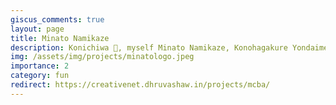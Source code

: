 ```yaml
---
giscus_comments: true
layout: page
title: Minato Namikaze
description: Konichiwa 👋, myself Minato Namikaze, Konohagakure Yondaime Hokage. I do every work of a Hokage in a swift and clean way ⚡
img: /assets/img/projects/minatologo.jpeg
importance: 2
category: fun
redirect: https://creativenet.dhruvashaw.in/projects/mcba/
---
```

